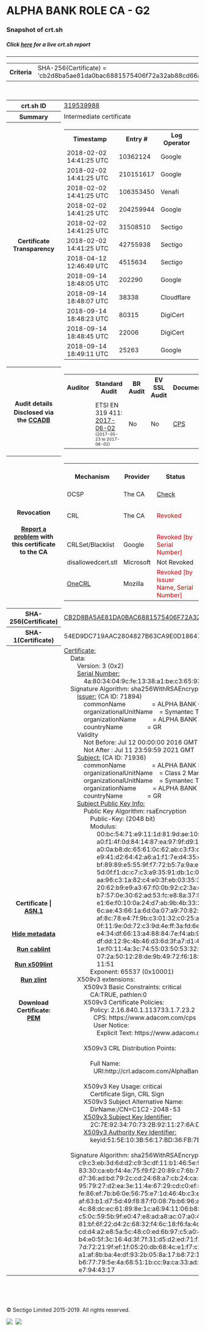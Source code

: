 # ALPHA BANK ROLE CA - G2
### Snapshot of crt.sh
##### Click [here](https://crt.sh/?q=CB2D8BA5AE81DA0BAC6881575406F72A32AB88CD66AEC5A3491F00D19A8DCE09) for a live crt.sh report

---
<!DOCTYPE HTML PUBLIC "-//W3C//DTD HTML 4.0 Transitional//EN">
<HTML>

<BODY>

<TABLE>
  <TR>
    <TH class="outer">Criteria</TH>
    <TD class="outer">SHA-256(Certificate) = 'cb2d8ba5ae81da0bac6881575406f72a32ab88cd66aec5a3491f00d19a8dce09'</TD>
  </TR>
</TABLE>
<BR>
<TABLE>
  <TR>
    <TH class="outer">crt.sh ID</TH>
    <TD class="outer"><A href="?id=319539988">319539988</A></TD>
  </TR>
  <TR>
    <TH class="outer">Summary</TH>
    <TD class="outer">Intermediate certificate</TD>
  </TR>
  <TR>
    <TH class="outer">Certificate<BR>Transparency</TH>
    <TD class="outer">
<TABLE class="options" style="margin-left:0px">
  <TR>
    <TH>Timestamp</TH>
    <TH>Entry #</TH>
    <TH>Log Operator</TH>
    <TH>Log URL</TH>
  </TR>
  <TR>
    <TD>2018-02-02&nbsp; <FONT class="small">14:41:25 UTC</FONT></TD>
    <TD>10362124</TD>
    <TD>Google</TD>
    <TD>https://ct.googleapis.com/skydiver</TD>
  </TR>
  <TR>
    <TD>2018-02-02&nbsp; <FONT class="small">14:41:25 UTC</FONT></TD>
    <TD>210151617</TD>
    <TD>Google</TD>
    <TD>https://ct.googleapis.com/pilot</TD>
  </TR>
  <TR>
    <TD>2018-02-02&nbsp; <FONT class="small">14:41:25 UTC</FONT></TD>
    <TD>106353450</TD>
    <TD>Venafi</TD>
    <TD>https://ctlog-gen2.api.venafi.com</TD>
  </TR>
  <TR>
    <TD>2018-02-02&nbsp; <FONT class="small">14:41:25 UTC</FONT></TD>
    <TD>204259944</TD>
    <TD>Google</TD>
    <TD>https://ct.googleapis.com/rocketeer</TD>
  </TR>
  <TR>
    <TD>2018-02-02&nbsp; <FONT class="small">14:41:25 UTC</FONT></TD>
    <TD>31508510</TD>
    <TD>Sectigo</TD>
    <TD>https://sabre.ct.comodo.com</TD>
  </TR>
  <TR>
    <TD>2018-02-02&nbsp; <FONT class="small">14:41:25 UTC</FONT></TD>
    <TD>42755938</TD>
    <TD>Sectigo</TD>
    <TD>https://mammoth.ct.comodo.com</TD>
  </TR>
  <TR>
    <TD>2018-04-12&nbsp; <FONT class="small">12:46:49 UTC</FONT></TD>
    <TD>4515634</TD>
    <TD>Sectigo</TD>
    <TD>https://dodo.ct.comodo.com</TD>
  </TR>
  <TR>
    <TD>2018-09-14&nbsp; <FONT class="small">18:48:05 UTC</FONT></TD>
    <TD>202290</TD>
    <TD>Google</TD>
    <TD>https://ct.googleapis.com/logs/argon2021</TD>
  </TR>
  <TR>
    <TD>2018-09-14&nbsp; <FONT class="small">18:48:07 UTC</FONT></TD>
    <TD>38338</TD>
    <TD>Cloudflare</TD>
    <TD>https://ct.cloudflare.com/logs/nimbus2021</TD>
  </TR>
  <TR>
    <TD>2018-09-14&nbsp; <FONT class="small">18:48:23 UTC</FONT></TD>
    <TD>80315</TD>
    <TD>DigiCert</TD>
    <TD>https://yeti2021.ct.digicert.com/log</TD>
  </TR>
  <TR>
    <TD>2018-09-14&nbsp; <FONT class="small">18:48:45 UTC</FONT></TD>
    <TD>22006</TD>
    <TD>DigiCert</TD>
    <TD>https://nessie2021.ct.digicert.com/log</TD>
  </TR>
  <TR>
    <TD>2018-09-14&nbsp; <FONT class="small">18:49:11 UTC</FONT></TD>
    <TD>25263</TD>
    <TD>Google</TD>
    <TD>https://ct.googleapis.com/logs/xenon2021</TD>
  </TR>
</TABLE>
    </TD>
  </TR>
  <TR>
    <TH class="outer">Audit details<BR>
      <DIV class="small" style="padding-top:3px">Disclosed via the
        <A href="//ccadb-public.secure.force.com/mozilla/PublicAllIntermediateCerts" target="_blank">CCADB</A></DIV>
    </TH>
    <TD class="outer">
<TABLE class="options" style="margin-left:0px">
  <TR>
    <TH>Auditor</TH>
    <TH>Standard Audit</TH>
    <TH>BR Audit</TH>
    <TH>EV SSL Audit</TH>
    <TH>Documents</TH>
    <TH>CCADB</TH>
    <TH>Root Owner / Certificate</TH>
  </TR>
  <TR>
    <TD style="vertical-align:middle"></TD>
    <TD>ETSI EN 319 411:
      <A href="https://bug1435436.bmoattachments.org/attachment.cgi?id=8948020" target="_blank">2017-06-02</A>
      <BR><FONT style="font-size:8pt">(2017-05-23 to 2017-06-02)</FONT></TD>
    <TD>No    <TD>No    <TD>
      <A href="https://www.symantec.com/content/en/us/about/media/repository/stn-cp.pdf" target="blank">CPS</A>
    </TD>
    <TD><A href="//ccadb.force.com/0011J00001DZ0QdQAL" target="_blank">0011J00001DZ0QdQAL</A></TD>
    <TD><A href="/?id=68409">DigiCert</A></TD>
  </TR>
</TABLE>
    </TD>
  </TR>
  <TR>
    <TH class="outer">Revocation<BR><BR>
      <DIV class="small" style="padding-top:3px"><A href="?id=319539988&opt=problemreporting">Report a problem</A> with<BR>this certificate to the CA</DIV></TH>
    <TD class="outer">
      <TABLE class="options" style="margin-left:0px">
        <TR>
          <TH>Mechanism</TH>
          <TH>Provider</TH>
          <TH>Status</TH>
          <TH>Revocation Date</TH>
          <TH>Last Observed in CRL</TH>
          <TH>Last Checked <SPAN style="color:#CC0000;vertical-align:middle;font-size:70%;font-weight:normal">(Error)</SPAN></TH>
        </TR>
        <TR>
          <TD>OCSP</TD>
          <TD>The CA</TD>
          <TD><A href="?id=319539988&opt=ocsp">Check</A></TD>
          <TD><SPAN style="color:#888888">?</SPAN></TD>
          <TD><SPAN style="color:#888888">n/a</SPAN></TD>
          <TD><SPAN style="color:#888888">?</SPAN></TD>
        </TR>
        <TR>
          <TD>CRL</TD>
          <TD>The CA</TD>
          <TD><SPAN style="color:#CC0000">Revoked</SPAN></TD><TD>2018-05-23&nbsp; <FONT class="small">20:21:32 UTC</FONT></TD><TD>2019-03-19&nbsp; <FONT class="small">08:49:35 UTC</FONT></TD><TD>2019-12-04&nbsp; <FONT class="small">16:43:52 UTC</FONT></TD>
        </TR>
        <TR>
          <TD>CRLSet/Blacklist</TD>
          <TD>Google</TD>
          <TD><SPAN style="color:#CC0000">Revoked [by Serial Number]</SPAN></TD>
          <TD><SPAN style="color:#888888">n/a</SPAN></TD>
          <TD><SPAN style="color:#888888">n/a</SPAN></TD>
          <TD><SPAN style="color:#888888">n/a</SPAN></TD>
        </TR>
        <TR>
          <TD>disallowedcert.stl</TD>
          <TD>Microsoft</TD>
          <TD>Not Revoked</TD>
          <TD><SPAN style="color:#888888">n/a</SPAN></TD>
          <TD><SPAN style="color:#888888">n/a</SPAN></TD>
          <TD><SPAN style="color:#888888">n/a</SPAN></TD>
        </TR>
        <TR>
          <TD><A href="/mozilla-onecrl" target="_blank">OneCRL</A></TD>
          <TD>Mozilla</TD>
          <TD><SPAN style="color:#CC0000">Revoked [by Issuer Name, Serial Number]</SPAN></TD><TD>2018-08-17&nbsp; <FONT class="small">22:24:14 UTC</FONT></TD>
          <TD><SPAN style="color:#888888">n/a</SPAN></TD>
          <TD><SPAN style="color:#888888">n/a</SPAN></TD>
        </TR>
      </TABLE>
    </TD>
  </TR>
  <TR>
    <TH class="outer">SHA-256(Certificate)</TH>
    <TD class="outer"><A href="//censys.io/certificates/cb2d8ba5ae81da0bac6881575406f72a32ab88cd66aec5a3491f00d19a8dce09">CB2D8BA5AE81DA0BAC6881575406F72A32AB88CD66AEC5A3491F00D19A8DCE09</A></TD>
  </TR>
  <TR>
    <TH class="outer">SHA-1(Certificate)</TH>
    <TD class="outer">54ED9DC719AAC2804827B63CA9E0D1864764CFF1</TD>
  </TR>
  <TR>
    <TH class="outer">Certificate | <A href="?asn1=319539988">ASN.1</A>
      <SPAN class="small"><BR>
      <BR><BR><A href="?id=319539988&opt=nometadata">Hide metadata</A>
      <BR><BR><A href="?id=319539988&opt=cablint">Run cablint</A>
      <BR><BR><A href="?id=319539988&opt=x509lint">Run x509lint</A>
      <BR><BR><A href="?id=319539988&opt=zlint">Run zlint</A>
      <BR><BR><BR>Download Certificate: <A href="?d=319539988">PEM</A>
      </SPAN>
    </TH>
    <TD class="text"><A href="?d=319539988">Certificate:</A><BR>&nbsp;&nbsp;&nbsp;&nbsp;Data:<BR>&nbsp;&nbsp;&nbsp;&nbsp;&nbsp;&nbsp;&nbsp;&nbsp;Version:&nbsp;3&nbsp;(0x2)<BR>&nbsp;&nbsp;&nbsp;&nbsp;&nbsp;&nbsp;&nbsp;&nbsp;<A href="?serial=4a8034049cfe1338a1bec3659309494e">Serial&nbsp;Number:</A><BR>&nbsp;&nbsp;&nbsp;&nbsp;&nbsp;&nbsp;&nbsp;&nbsp;&nbsp;&nbsp;&nbsp;&nbsp;4a:80:34:04:9c:fe:13:38:a1:be:c3:65:93:09:49:4e<BR>&nbsp;&nbsp;&nbsp;&nbsp;Signature&nbsp;Algorithm:&nbsp;sha256WithRSAEncryption<BR>&nbsp;&nbsp;&nbsp;&nbsp;&nbsp;&nbsp;&nbsp;&nbsp;<A href="?caid=71894">Issuer:</A> <SPAN class="small">(CA ID: 71894)</SPAN><BR>&nbsp;&nbsp;&nbsp;&nbsp;&nbsp;&nbsp;&nbsp;&nbsp;&nbsp;&nbsp;&nbsp;&nbsp;commonName&nbsp;&nbsp;&nbsp;&nbsp;&nbsp;&nbsp;&nbsp;&nbsp;&nbsp;&nbsp;&nbsp;&nbsp;&nbsp;&nbsp;&nbsp;&nbsp;=&nbsp;ALPHA&nbsp;BANK&nbsp;CA&nbsp;-&nbsp;G2<BR>&nbsp;&nbsp;&nbsp;&nbsp;&nbsp;&nbsp;&nbsp;&nbsp;&nbsp;&nbsp;&nbsp;&nbsp;organizationalUnitName&nbsp;&nbsp;&nbsp;&nbsp;=&nbsp;Symantec&nbsp;Trust&nbsp;Network<BR>&nbsp;&nbsp;&nbsp;&nbsp;&nbsp;&nbsp;&nbsp;&nbsp;&nbsp;&nbsp;&nbsp;&nbsp;organizationName&nbsp;&nbsp;&nbsp;&nbsp;&nbsp;&nbsp;&nbsp;&nbsp;&nbsp;&nbsp;=&nbsp;ALPHA&nbsp;BANK<BR>&nbsp;&nbsp;&nbsp;&nbsp;&nbsp;&nbsp;&nbsp;&nbsp;&nbsp;&nbsp;&nbsp;&nbsp;countryName&nbsp;&nbsp;&nbsp;&nbsp;&nbsp;&nbsp;&nbsp;&nbsp;&nbsp;&nbsp;&nbsp;&nbsp;&nbsp;&nbsp;&nbsp;=&nbsp;GR<BR>&nbsp;&nbsp;&nbsp;&nbsp;&nbsp;&nbsp;&nbsp;&nbsp;Validity<BR>&nbsp;&nbsp;&nbsp;&nbsp;&nbsp;&nbsp;&nbsp;&nbsp;&nbsp;&nbsp;&nbsp;&nbsp;Not&nbsp;Before:&nbsp;Jul&nbsp;12&nbsp;00:00:00&nbsp;2016&nbsp;GMT<BR>&nbsp;&nbsp;&nbsp;&nbsp;&nbsp;&nbsp;&nbsp;&nbsp;&nbsp;&nbsp;&nbsp;&nbsp;Not&nbsp;After&nbsp;:&nbsp;Jul&nbsp;11&nbsp;23:59:59&nbsp;2021&nbsp;GMT<BR>&nbsp;&nbsp;&nbsp;&nbsp;&nbsp;&nbsp;&nbsp;&nbsp;<A href="?caid=71936">Subject:</A> <SPAN class="small">(CA ID: 71936)</SPAN><BR>&nbsp;&nbsp;&nbsp;&nbsp;&nbsp;&nbsp;&nbsp;&nbsp;&nbsp;&nbsp;&nbsp;&nbsp;commonName&nbsp;&nbsp;&nbsp;&nbsp;&nbsp;&nbsp;&nbsp;&nbsp;&nbsp;&nbsp;&nbsp;&nbsp;&nbsp;&nbsp;&nbsp;&nbsp;=&nbsp;ALPHA&nbsp;BANK&nbsp;ROLE&nbsp;CA&nbsp;-&nbsp;G2<BR>&nbsp;&nbsp;&nbsp;&nbsp;&nbsp;&nbsp;&nbsp;&nbsp;&nbsp;&nbsp;&nbsp;&nbsp;organizationalUnitName&nbsp;&nbsp;&nbsp;&nbsp;=&nbsp;Class&nbsp;2&nbsp;Managed&nbsp;PKI&nbsp;Individual&nbsp;Subscriber&nbsp;CA<BR>&nbsp;&nbsp;&nbsp;&nbsp;&nbsp;&nbsp;&nbsp;&nbsp;&nbsp;&nbsp;&nbsp;&nbsp;organizationalUnitName&nbsp;&nbsp;&nbsp;&nbsp;=&nbsp;Symantec&nbsp;Trust&nbsp;Network<BR>&nbsp;&nbsp;&nbsp;&nbsp;&nbsp;&nbsp;&nbsp;&nbsp;&nbsp;&nbsp;&nbsp;&nbsp;organizationName&nbsp;&nbsp;&nbsp;&nbsp;&nbsp;&nbsp;&nbsp;&nbsp;&nbsp;&nbsp;=&nbsp;ALPHA&nbsp;BANK<BR>&nbsp;&nbsp;&nbsp;&nbsp;&nbsp;&nbsp;&nbsp;&nbsp;&nbsp;&nbsp;&nbsp;&nbsp;countryName&nbsp;&nbsp;&nbsp;&nbsp;&nbsp;&nbsp;&nbsp;&nbsp;&nbsp;&nbsp;&nbsp;&nbsp;&nbsp;&nbsp;&nbsp;=&nbsp;GR<BR>&nbsp;&nbsp;&nbsp;&nbsp;&nbsp;&nbsp;&nbsp;&nbsp;<A href="?spkisha256=10d11a8a16d716d5657377adc34ac8f3373ae525d564dda17d01040ccdecd24c">Subject&nbsp;Public&nbsp;Key&nbsp;Info:</A><BR>&nbsp;&nbsp;&nbsp;&nbsp;&nbsp;&nbsp;&nbsp;&nbsp;&nbsp;&nbsp;&nbsp;&nbsp;Public&nbsp;Key&nbsp;Algorithm:&nbsp;rsaEncryption<BR>&nbsp;&nbsp;&nbsp;&nbsp;&nbsp;&nbsp;&nbsp;&nbsp;&nbsp;&nbsp;&nbsp;&nbsp;&nbsp;&nbsp;&nbsp;&nbsp;Public-Key:&nbsp;(2048&nbsp;bit)<BR>&nbsp;&nbsp;&nbsp;&nbsp;&nbsp;&nbsp;&nbsp;&nbsp;&nbsp;&nbsp;&nbsp;&nbsp;&nbsp;&nbsp;&nbsp;&nbsp;Modulus:<BR>&nbsp;&nbsp;&nbsp;&nbsp;&nbsp;&nbsp;&nbsp;&nbsp;&nbsp;&nbsp;&nbsp;&nbsp;&nbsp;&nbsp;&nbsp;&nbsp;&nbsp;&nbsp;&nbsp;&nbsp;00:bc:54:71:e9:11:1d:81:9d:ae:10:bb:6a:50:f2:<BR>&nbsp;&nbsp;&nbsp;&nbsp;&nbsp;&nbsp;&nbsp;&nbsp;&nbsp;&nbsp;&nbsp;&nbsp;&nbsp;&nbsp;&nbsp;&nbsp;&nbsp;&nbsp;&nbsp;&nbsp;a0:f1:4f:0d:84:14:87:ea:97:9f:d9:1a:e9:1e:5c:<BR>&nbsp;&nbsp;&nbsp;&nbsp;&nbsp;&nbsp;&nbsp;&nbsp;&nbsp;&nbsp;&nbsp;&nbsp;&nbsp;&nbsp;&nbsp;&nbsp;&nbsp;&nbsp;&nbsp;&nbsp;a0:0a:b8:dc:65:61:0c:62:ab:c3:f3:dc:7b:07:9a:<BR>&nbsp;&nbsp;&nbsp;&nbsp;&nbsp;&nbsp;&nbsp;&nbsp;&nbsp;&nbsp;&nbsp;&nbsp;&nbsp;&nbsp;&nbsp;&nbsp;&nbsp;&nbsp;&nbsp;&nbsp;e9:41:d2:64:42:a6:a1:f1:7e:d4:35:e1:1e:bf:bd:<BR>&nbsp;&nbsp;&nbsp;&nbsp;&nbsp;&nbsp;&nbsp;&nbsp;&nbsp;&nbsp;&nbsp;&nbsp;&nbsp;&nbsp;&nbsp;&nbsp;&nbsp;&nbsp;&nbsp;&nbsp;bf:89:89:e5:55:9f:f7:72:b5:7a:9a:ee:1b:02:5c:<BR>&nbsp;&nbsp;&nbsp;&nbsp;&nbsp;&nbsp;&nbsp;&nbsp;&nbsp;&nbsp;&nbsp;&nbsp;&nbsp;&nbsp;&nbsp;&nbsp;&nbsp;&nbsp;&nbsp;&nbsp;5d:0f:f1:dc:c7:c3:a9:35:91:db:1c:0b:56:3e:32:<BR>&nbsp;&nbsp;&nbsp;&nbsp;&nbsp;&nbsp;&nbsp;&nbsp;&nbsp;&nbsp;&nbsp;&nbsp;&nbsp;&nbsp;&nbsp;&nbsp;&nbsp;&nbsp;&nbsp;&nbsp;aa:96:c3:1a:82:c4:e0:3f:eb:03:35:30:b8:e0:0d:<BR>&nbsp;&nbsp;&nbsp;&nbsp;&nbsp;&nbsp;&nbsp;&nbsp;&nbsp;&nbsp;&nbsp;&nbsp;&nbsp;&nbsp;&nbsp;&nbsp;&nbsp;&nbsp;&nbsp;&nbsp;20:62:b9:e9:a3:67:f0:0b:92:c2:3a:eb:74:99:6e:<BR>&nbsp;&nbsp;&nbsp;&nbsp;&nbsp;&nbsp;&nbsp;&nbsp;&nbsp;&nbsp;&nbsp;&nbsp;&nbsp;&nbsp;&nbsp;&nbsp;&nbsp;&nbsp;&nbsp;&nbsp;b7:57:0e:30:62:ad:53:fc:e8:8a:37:9c:f1:09:7c:<BR>&nbsp;&nbsp;&nbsp;&nbsp;&nbsp;&nbsp;&nbsp;&nbsp;&nbsp;&nbsp;&nbsp;&nbsp;&nbsp;&nbsp;&nbsp;&nbsp;&nbsp;&nbsp;&nbsp;&nbsp;e1:6e:f0:10:0a:24:d7:ab:9b:4b:33:2f:f5:b4:ef:<BR>&nbsp;&nbsp;&nbsp;&nbsp;&nbsp;&nbsp;&nbsp;&nbsp;&nbsp;&nbsp;&nbsp;&nbsp;&nbsp;&nbsp;&nbsp;&nbsp;&nbsp;&nbsp;&nbsp;&nbsp;6c:ae:43:66:1a:6d:0a:07:a9:70:82:dd:12:1a:a3:<BR>&nbsp;&nbsp;&nbsp;&nbsp;&nbsp;&nbsp;&nbsp;&nbsp;&nbsp;&nbsp;&nbsp;&nbsp;&nbsp;&nbsp;&nbsp;&nbsp;&nbsp;&nbsp;&nbsp;&nbsp;af:8c:78:e4:7f:9b:c3:01:32:c0:25:a0:6a:bf:4a:<BR>&nbsp;&nbsp;&nbsp;&nbsp;&nbsp;&nbsp;&nbsp;&nbsp;&nbsp;&nbsp;&nbsp;&nbsp;&nbsp;&nbsp;&nbsp;&nbsp;&nbsp;&nbsp;&nbsp;&nbsp;0f:11:9e:0d:72:c3:9d:4e:ff:3a:fd:6e:a4:38:1c:<BR>&nbsp;&nbsp;&nbsp;&nbsp;&nbsp;&nbsp;&nbsp;&nbsp;&nbsp;&nbsp;&nbsp;&nbsp;&nbsp;&nbsp;&nbsp;&nbsp;&nbsp;&nbsp;&nbsp;&nbsp;e4:34:df:66:13:a4:88:84:7e:f4:ab:92:e4:06:c3:<BR>&nbsp;&nbsp;&nbsp;&nbsp;&nbsp;&nbsp;&nbsp;&nbsp;&nbsp;&nbsp;&nbsp;&nbsp;&nbsp;&nbsp;&nbsp;&nbsp;&nbsp;&nbsp;&nbsp;&nbsp;df:dd:12:9c:4b:46:d3:6d:3f:a7:d1:42:84:20:f5:<BR>&nbsp;&nbsp;&nbsp;&nbsp;&nbsp;&nbsp;&nbsp;&nbsp;&nbsp;&nbsp;&nbsp;&nbsp;&nbsp;&nbsp;&nbsp;&nbsp;&nbsp;&nbsp;&nbsp;&nbsp;1e:f0:11:4a:3c:74:55:03:50:53:32:d1:87:70:88:<BR>&nbsp;&nbsp;&nbsp;&nbsp;&nbsp;&nbsp;&nbsp;&nbsp;&nbsp;&nbsp;&nbsp;&nbsp;&nbsp;&nbsp;&nbsp;&nbsp;&nbsp;&nbsp;&nbsp;&nbsp;07:2a:50:12:28:de:9b:49:72:f6:18:36:00:1c:fc:<BR>&nbsp;&nbsp;&nbsp;&nbsp;&nbsp;&nbsp;&nbsp;&nbsp;&nbsp;&nbsp;&nbsp;&nbsp;&nbsp;&nbsp;&nbsp;&nbsp;&nbsp;&nbsp;&nbsp;&nbsp;11:51<BR>&nbsp;&nbsp;&nbsp;&nbsp;&nbsp;&nbsp;&nbsp;&nbsp;&nbsp;&nbsp;&nbsp;&nbsp;&nbsp;&nbsp;&nbsp;&nbsp;Exponent:&nbsp;65537&nbsp;(0x10001)<BR>&nbsp;&nbsp;&nbsp;&nbsp;&nbsp;&nbsp;&nbsp;&nbsp;X509v3&nbsp;extensions:<BR>&nbsp;&nbsp;&nbsp;&nbsp;&nbsp;&nbsp;&nbsp;&nbsp;&nbsp;&nbsp;&nbsp;&nbsp;X509v3&nbsp;Basic&nbsp;Constraints:&nbsp;critical<BR>&nbsp;&nbsp;&nbsp;&nbsp;&nbsp;&nbsp;&nbsp;&nbsp;&nbsp;&nbsp;&nbsp;&nbsp;&nbsp;&nbsp;&nbsp;&nbsp;CA:TRUE,&nbsp;pathlen:0<BR>&nbsp;&nbsp;&nbsp;&nbsp;&nbsp;&nbsp;&nbsp;&nbsp;&nbsp;&nbsp;&nbsp;&nbsp;X509v3&nbsp;Certificate&nbsp;Policies:&nbsp;<BR>&nbsp;&nbsp;&nbsp;&nbsp;&nbsp;&nbsp;&nbsp;&nbsp;&nbsp;&nbsp;&nbsp;&nbsp;&nbsp;&nbsp;&nbsp;&nbsp;Policy:&nbsp;2.16.840.1.113733.1.7.23.2<BR>&nbsp;&nbsp;&nbsp;&nbsp;&nbsp;&nbsp;&nbsp;&nbsp;&nbsp;&nbsp;&nbsp;&nbsp;&nbsp;&nbsp;&nbsp;&nbsp;&nbsp;&nbsp;CPS:&nbsp;https://www.adacom.com/cps<BR>&nbsp;&nbsp;&nbsp;&nbsp;&nbsp;&nbsp;&nbsp;&nbsp;&nbsp;&nbsp;&nbsp;&nbsp;&nbsp;&nbsp;&nbsp;&nbsp;&nbsp;&nbsp;User&nbsp;Notice:<BR>&nbsp;&nbsp;&nbsp;&nbsp;&nbsp;&nbsp;&nbsp;&nbsp;&nbsp;&nbsp;&nbsp;&nbsp;&nbsp;&nbsp;&nbsp;&nbsp;&nbsp;&nbsp;&nbsp;&nbsp;Explicit&nbsp;Text:&nbsp;https://www.adacom.com/rpa<BR><BR>&nbsp;&nbsp;&nbsp;&nbsp;&nbsp;&nbsp;&nbsp;&nbsp;&nbsp;&nbsp;&nbsp;&nbsp;X509v3&nbsp;CRL&nbsp;Distribution&nbsp;Points:&nbsp;<BR><BR>&nbsp;&nbsp;&nbsp;&nbsp;&nbsp;&nbsp;&nbsp;&nbsp;&nbsp;&nbsp;&nbsp;&nbsp;&nbsp;&nbsp;&nbsp;&nbsp;Full&nbsp;Name:<BR>&nbsp;&nbsp;&nbsp;&nbsp;&nbsp;&nbsp;&nbsp;&nbsp;&nbsp;&nbsp;&nbsp;&nbsp;&nbsp;&nbsp;&nbsp;&nbsp;&nbsp;&nbsp;URI:http://crl.adacom.com/AlphaBank/AlphaBank-CA-G2.crl<BR><BR>&nbsp;&nbsp;&nbsp;&nbsp;&nbsp;&nbsp;&nbsp;&nbsp;&nbsp;&nbsp;&nbsp;&nbsp;X509v3&nbsp;Key&nbsp;Usage:&nbsp;critical<BR>&nbsp;&nbsp;&nbsp;&nbsp;&nbsp;&nbsp;&nbsp;&nbsp;&nbsp;&nbsp;&nbsp;&nbsp;&nbsp;&nbsp;&nbsp;&nbsp;Certificate&nbsp;Sign,&nbsp;CRL&nbsp;Sign<BR>&nbsp;&nbsp;&nbsp;&nbsp;&nbsp;&nbsp;&nbsp;&nbsp;&nbsp;&nbsp;&nbsp;&nbsp;X509v3&nbsp;Subject&nbsp;Alternative&nbsp;Name:&nbsp;<BR>&nbsp;&nbsp;&nbsp;&nbsp;&nbsp;&nbsp;&nbsp;&nbsp;&nbsp;&nbsp;&nbsp;&nbsp;&nbsp;&nbsp;&nbsp;&nbsp;DirName:/CN=C1C2-2048-53<BR>&nbsp;&nbsp;&nbsp;&nbsp;&nbsp;&nbsp;&nbsp;&nbsp;&nbsp;&nbsp;&nbsp;&nbsp;<A href="?ski=2c7e923470732b9211276ad756198eb1c1b1a91c">X509v3&nbsp;Subject&nbsp;Key&nbsp;Identifier:</A><BR>&nbsp;&nbsp;&nbsp;&nbsp;&nbsp;&nbsp;&nbsp;&nbsp;&nbsp;&nbsp;&nbsp;&nbsp;&nbsp;&nbsp;&nbsp;&nbsp;2C:7E:92:34:70:73:2B:92:11:27:6A:D7:56:19:8E:B1:C1:B1:A9:1C<BR>&nbsp;&nbsp;&nbsp;&nbsp;&nbsp;&nbsp;&nbsp;&nbsp;&nbsp;&nbsp;&nbsp;&nbsp;<A href="?ski=515e103b5617bd36fb7ee969f152d1a81c72bacf">X509v3&nbsp;Authority&nbsp;Key&nbsp;Identifier:</A><BR>&nbsp;&nbsp;&nbsp;&nbsp;&nbsp;&nbsp;&nbsp;&nbsp;&nbsp;&nbsp;&nbsp;&nbsp;&nbsp;&nbsp;&nbsp;&nbsp;keyid:51:5E:10:3B:56:17:BD:36:FB:7E:E9:69:F1:52:D1:A8:1C:72:BA:CF<BR><BR>&nbsp;&nbsp;&nbsp;&nbsp;Signature&nbsp;Algorithm:&nbsp;sha256WithRSAEncryption<BR>&nbsp;&nbsp;&nbsp;&nbsp;&nbsp;&nbsp;&nbsp;&nbsp;&nbsp;c9:c3:eb:3d:6d:d2:c9:3c:df:11:b1:46:5e:9e:10:9f:24:72:<BR>&nbsp;&nbsp;&nbsp;&nbsp;&nbsp;&nbsp;&nbsp;&nbsp;&nbsp;83:30:ca:eb:f4:4e:75:f9:f2:20:89:c7:6b:7e:13:c0:07:5f:<BR>&nbsp;&nbsp;&nbsp;&nbsp;&nbsp;&nbsp;&nbsp;&nbsp;&nbsp;d7:36:ad:bd:79:2c:cd:24:68:a7:cb:24:ca:d8:af:68:9e:73:<BR>&nbsp;&nbsp;&nbsp;&nbsp;&nbsp;&nbsp;&nbsp;&nbsp;&nbsp;95:79:27:d2:ea:3e:11:4e:67:29:cd:c0:ef:8a:82:02:16:09:<BR>&nbsp;&nbsp;&nbsp;&nbsp;&nbsp;&nbsp;&nbsp;&nbsp;&nbsp;fe:86:ef:7b:b6:0e:56:75:e7:1d:46:4b:c3:ef:84:7a:b7:58:<BR>&nbsp;&nbsp;&nbsp;&nbsp;&nbsp;&nbsp;&nbsp;&nbsp;&nbsp;af:63:b1:d7:5d:49:f8:87:f0:08:7b:b6:96:a3:c5:ca:de:f7:<BR>&nbsp;&nbsp;&nbsp;&nbsp;&nbsp;&nbsp;&nbsp;&nbsp;&nbsp;4c:88:dc:ec:61:89:8e:1c:a6:94:11:06:b8:8c:5d:ea:f6:11:<BR>&nbsp;&nbsp;&nbsp;&nbsp;&nbsp;&nbsp;&nbsp;&nbsp;&nbsp;c5:0c:59:5b:9f:e0:47:e8:ad:a8:ac:07:a0:42:63:b6:43:ca:<BR>&nbsp;&nbsp;&nbsp;&nbsp;&nbsp;&nbsp;&nbsp;&nbsp;&nbsp;81:bf:6f:22:d4:2c:68:32:f4:6c:18:f6:fa:4d:8f:82:4a:18:<BR>&nbsp;&nbsp;&nbsp;&nbsp;&nbsp;&nbsp;&nbsp;&nbsp;&nbsp;cd:d4:a2:e8:5a:5c:48:c0:ed:6b:97:c5:a0:41:69:e8:98:33:<BR>&nbsp;&nbsp;&nbsp;&nbsp;&nbsp;&nbsp;&nbsp;&nbsp;&nbsp;b4:e0:5f:3c:16:4d:3f:7f:31:d5:d2:ed:71:f2:cd:1d:c2:c7:<BR>&nbsp;&nbsp;&nbsp;&nbsp;&nbsp;&nbsp;&nbsp;&nbsp;&nbsp;7d:72:21:9f:ef:1f:05:20:db:68:4c:e1:f7:c2:bf:81:17:23:<BR>&nbsp;&nbsp;&nbsp;&nbsp;&nbsp;&nbsp;&nbsp;&nbsp;&nbsp;a1:af:8b:ba:4e:df:93:2b:05:8a:17:b8:72:14:77:ad:8b:ee:<BR>&nbsp;&nbsp;&nbsp;&nbsp;&nbsp;&nbsp;&nbsp;&nbsp;&nbsp;b6:77:79:5e:4a:68:51:1b:cc:9a:ca:33:ad:a0:d3:36:e7:d4:<BR>&nbsp;&nbsp;&nbsp;&nbsp;&nbsp;&nbsp;&nbsp;&nbsp;&nbsp;e7:94:43:17<BR>    </TD>
  </TR>
</TABLE>

  <BR><BR><BR>

  <P class="copyright">&copy; Sectigo Limited 2015-2019. All rights reserved.</P>
  <DIV>
    <A href="https://sectigo.com/"><IMG src="/sectigo_s.png"></A>
    &nbsp;<A href="https://github.com/crtsh"><IMG src="/GitHub-Mark-32px.png"></A>
  </DIV>
</BODY>
</HTML>
